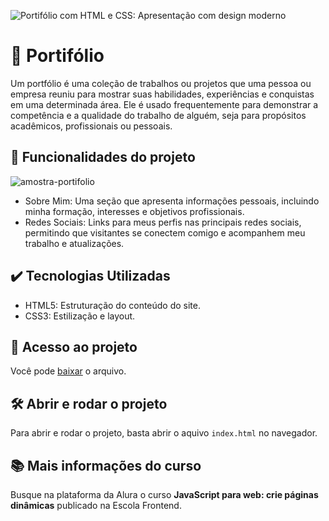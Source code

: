 ![Portifólio com HTML e CSS: Apresentação com design moderno](https://github.com/htaluss/portifolio-html-css-alura/assets/128881501/f15b6d1b-cd2c-4e55-8d98-24e2c8b7f0f9)


# 📝 Portifólio

Um portfólio é uma coleção de trabalhos ou projetos que uma pessoa ou empresa reuniu para mostrar suas habilidades, experiências e conquistas em uma determinada área. Ele é usado frequentemente para demonstrar a competência e a qualidade do trabalho de alguém, seja para propósitos acadêmicos, profissionais ou pessoais.

## 🔨 Funcionalidades do projeto
![amostra-portifolio](https://github.com/htaluss/portifolio-html-css-alura/assets/128881501/61a6c8dc-4fbb-45e1-8948-e507236c2024)
- Sobre Mim: Uma seção que apresenta informações pessoais, incluindo minha formação, interesses e objetivos profissionais.
- Redes Sociais: Links para meus perfis nas principais redes sociais, permitindo que visitantes se conectem comigo e acompanhem meu trabalho e atualizações.

## ✔️ Tecnologias Utilizadas

- HTML5: Estruturação do conteúdo do site.
- CSS3: Estilização e layout.

## 📁 Acesso ao projeto

Você pode [baixar](https://github.com/htaluss/site-apple/archive/refs/heads/main.zip) o arquivo.

## 🛠️ Abrir e rodar o projeto

Para abrir e rodar o projeto, basta abrir o aquivo `index.html` no navegador.

## 📚 Mais informações do curso

Busque na plataforma da Alura o curso **JavaScript para web: crie páginas dinâmicas** publicado na Escola Frontend.
